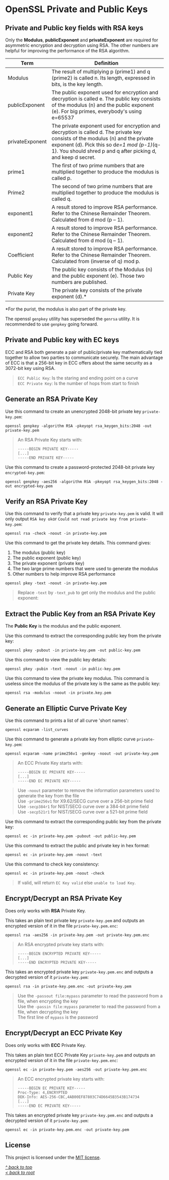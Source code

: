 # OpenSSL Private and Public Keys
## Private and Public key fields with RSA keys
Only the **Modulus**, **publicExponent** and **privateExponent** are required for asymmetric encryption and decryption using RSA. The other numbers are helpful for improving the performance of the RSA algorithm.

| Term            | Definition                                                                                                                                                                                                                                       |
|-----------------|--------------------------------------------------------------------------------------------------------------------------------------------------------------------------------------------------------------------------------------------------|
| Modulus         | The result of multiplying p (prime1) and q (prime2) is called n. Its length, expressed in bits, is the key length.                                                                                                                               |
| publicExponent  | The public exponent used for encryption and decryption is called e. The public key consists of the modulus (n) and the public exponent (e). For big primes, everybody's using e=65537                                                            |
| privateExponent | The private exponent used for encryption and decryption is called d. The private key consists of the modulus (n) and the private exponent (d). Pick this so d*e=1 mod (p-1)*(q-1). You should shred p and q after picking d, and keep d secret.  |
| prime1          | The first of two prime numbers that are multiplied together to produce the modulus is called p.                                                                                                                                                  |
| Prime2          | The second of two prime numbers that are multiplied together to produce the modulus is called q.                                                                                                                                                 |
| exponent1       | A result stored to improve RSA performance. Refer to the Chinese Remainder Theorem. Calculated from d mod (p – 1).                                                                                                                               |
| exponent2       | A result stored to improve RSA performance. Refer to the Chinese Remainder Theorem. Calculated from d mod (q – 1).                                                                                                                               |
| Coefficient     | A result stored to improve RSA performance. Refer to the Chinese Remainder Theorem. Calculated from (inverse of q) mod p.                                                                                                                        |
| Public Key      | The public key consists of the Modulus (n) and the public exponent (e). Those two numbers are published.                                                                                                                                         |
| Private Key     | The private key consists of the private exponent (d).*                                                                                                                                                                                           |

*For the purist, the modulus is also part of the private key.

The openssl `genpkey` utility has superseded the `genrsa` utility. It is recommended to use `genpkey` going forward.

## Private and Public key with EC keys

ECC and RSA both generate a pair of public/private key mathematically tied together to allow two parties to communicate securely. The main advantage of ECC is that a 256-bit key in ECC offers about the same security as a 3072-bit key using RSA.

>`ECC Public Key`: Is the staring and ending point on a curve   
>`ECC Private Key`: Is the number of hops from start to finish  

## Generate an RSA Private Key
Use this command to create an unencrypted 2048-bit private key `private-key.pem`:
```shell
openssl genpkey -algorithm RSA -pkeyopt rsa_keygen_bits:2048 -out private-key.pem
```
>An RSA Private Key starts with:
>```
>-----BEGIN PRIVATE KEY-----
> [...]
>-----END PRIVATE KEY-----
>```

Use this command to create a password-protected 2048-bit private key `encrypted-key.pem`:
```shell
openssl genpkey -aes256 -algorithm RSA -pkeyopt rsa_keygen_bits:2048 -out encrypted-key.pem
```

## Verify an RSA Private Key
Use this command to verify that a private key `private-key.pem` is valid. It will only output `RSA key ok`or `Could not read private key from private-key.pem`:
```shell
openssl rsa -check -noout -in private-key.pem
```

Use this command to get the private key details. This command gives:
1. The modulus (public key)
2. The public exponent (public key)
3. The private exponent (private key)
4. The two large prime numbers that were used to generate the modulus
5. Other numbers to help improve RSA performance
```shell
openssl pkey -text -noout -in private-key.pem
```
>Replace `-text` by `-text_pub` to get only the modulus and the public exponent:

## Extract the Public Key from an RSA Private Key
The **Public Key** is the modulus and the public exponent.

Use this command to extract the corresponding public key from the private key:
```shell
openssl pkey -pubout -in private-key.pem -out public-key.pem
```

Use this command to view the public key details:
```shell
openssl pkey -pubin -text -noout -in public-key.pem
```

Use this command to view the private key modulus. This command is useless since the modulus of the private key is the same as the public key:
```shell
openssl rsa -modulus -noout -in private.key.pem
```

## Generate an Elliptic Curve Private Key
Use this command to prints a list of all curve 'short names':
```shell
openssl ecparam -list_curves
```

Use this command to generate a private key from elliptic curve `private-key.pem`:
```shell
openssl ecparam -name prime256v1 -genkey -noout -out private-key.pem
```
>An ECC Private Key starts with:
>```
>-----BEGIN EC PRIVATE KEY-----
> [...]
>-----END EC PRIVATE KEY-----
>```


>Use `-noout`  parameter to remove the information parameters used to generate the key from  the file  
>Use `-prime256v1` for X9.62/SECG curve over a 256-bit prime field  
>Use `-secp384r1` for NIST/SECG curve over a 384-bit prime field  
>Use `-secp521r1` for NIST/SECG curve over a 521-bit prime field  

Use this command to extract the corresponding public key from the private key:
```shell
openssl ec -in private-key.pem -pubout -out public-key.pem
```

Use this command to extract the public and private key in hex format:
```shell
openssl ec -in private-key.pem -noout -text
```

Use this command to check key consistency:
```shell
openssl ec -in private-key.pem -noout -check
```
>If valid, will return `EC Key valid` else `unable to load Key`.

## Encrypt/Decrypt an RSA Private Key
Does only works with **RSA** Private Key.

This takes an plain text private key `private-key.pem` and outputs an encrypted version of it in the file `private-key.pem.enc`:
```shell
openssl rsa -aes256 -in private-key.pem -out private-key.pem.enc
```
>An RSA encrypted private key starts with:  
>```
>-----BEGIN ENCRYPTED PRIVATE KEY-----
> [...]
>-----END ENCRYPTED PRIVATE KEY-----
>```


This takes an encrypted private key `private-key.pem.enc` and outputs a decrypted version of it `private-key.pem`:
```shell
openssl rsa -in private-key.pem.enc -out private-key.pem
```
>Use the `-passout file:mypass` parameter to read the password from a file, when encrypting the key  
>Use the `-passin file:mypass` parameter to read the password from a file, when decrypting the key  
>The first line of `mypass` is the password  

## Encrypt/Decrypt an ECC Private Key
Does only works with **ECC** Private Key.

This takes an plain text ECC Private Key `private-key.pem` and outputs an encrypted version of it in the file `private-key.pem.enc`:
```shell
openssl ec -in private-key.pem -aes256 -out private-key.pem.enc
```
>An ECC encrypted private key starts with:  
>```
>-----BEGIN EC PRIVATE KEY-----
>Proc-Type: 4,ENCRYPTED
>DEK-Info: AES-256-CBC,4AB00EF87803C74D6645B3543B174734
> [...]
>-----END EC PRIVATE KEY-----
>```

This takes an encrypted private key `private-key.pem.enc` and outputs a decrypted version of it `private-key.pem`:
```shell
openssl ec -in private-key.pem.enc -out private-key.pem
```

## License

This project is licensed under the [MIT license](/LICENSE).

[_^ back to top_](#OpenSSL-Private-and-Public-Keys)  
[_< back to root_](../../../)
